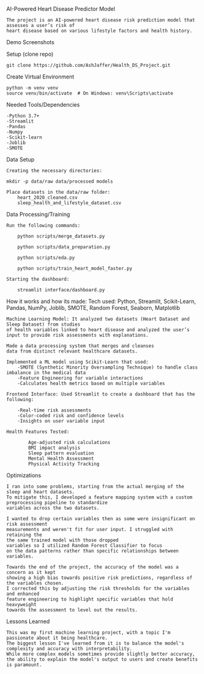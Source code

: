 AI-Powered Heart Disease Predictor Model

    The project is an AI-powered heart disease risk prediction model that assesses a user’s risk of 
    heart disease based on various lifestyle factors and health history. 

Demo Screenshots


Setup (clone repo)

    git clone https://github.com/AshJaffer/Health_DS_Project.git

Create Virtual Environment

    python -m venv venv
    source venv/bin/activate  # On Windows: venv\Scripts\activate

Needed Tools/Dependencies

    -Python 3.7+
    -Streamlit
    -Pandas
    -Numpy
    -Scikit-learn
    -Joblib
    -SMOTE

Data Setup

    Creating the necessary directories:

    mkdir -p data/raw data/processed models 

    Place datasets in the data/raw folder:
        heart_2020_cleaned.csv
        sleep_health_and_lifestyle_dataset.csv

Data Processing/Training

    Run the following commands:
    
        python scripts/merge_datasets.py

        python scripts/data_preparation.py

        python scripts/eda.py

        python scripts/train_heart_model_faster.py

    Starting the dashboard:

        streamlit interface/dashboard.py


How it works and how its made:
    Tech used: Python, Streamlit, Scikit-Learn, Pandas, NumPy, Joblib, SMOTE, Random Forest, Seaborn, Matplotlib

    Machine Learning Model: It analyzed two datasets (Heart Dataset and Sleep Dataset) from studies 
    of health variables linked to heart disease and analyzed the user’s
    input to provide risk assessments with explanations.
        
    Made a data processing system that merges and cleanses
    data from distinct relevant healthcare datasets.

    Implemented a ML model using Scikit-Learn that used:
        -SMOTE (Synthetic Minority Oversampling Technique) to handle class imbalance in the medical data
        -Feature Engineering for variable interactions
        -Calculates health metrics based on multiple variables

    Frontend Interface: Used Streamlit to create a dashboard that has the following:

        -Real-time risk assessments
        -Color-coded risk and confidence levels
        -Insights on user variable input 

    Health Features Tested:

            Age-adjusted risk calculations
            BMI impact analysis
            Sleep pattern evaluation
            Mental Health Assessment
            Physical Activity Tracking

Optimizations
    
    I ran into some problems, starting from the actual merging of the sleep and heart datasets. 
    To mitigate this, I developed a feature mapping system with a custom preprocessing pipeline to standardize
    variables across the two datasets.

    I wanted to drop certain variables then as some were insignificant on risk assessment 
    measurements and weren't fit for user input. I struggled with retaining the 
    the same trained model with those dropped 
    variables so I utilized Random Forest Classifier to focus
    on the data patterns rather than specific relationships between variables.

    Towards the end of the project, the accuracy of the model was a concern as it kept 
    showing a high bias towards positive risk predictions, regardless of the variables chosen. 
    I corrected this by adjusting the risk thresholds for the variables and enhanced 
    feature engineering to highlight specific variables that hold heavyweight
    towards the assessment to level out the results.

Lessons Learned

    This was my first machine learning project, with a topic I'm passionate about it being healthcare. 
    The biggest lesson I've learned from it is to balance the model's complexity and accuracy with interpretability. 
    While more complex models sometimes provide slightly better accuracy, the ability to explain the model's output to users and create benefits is paramount.
